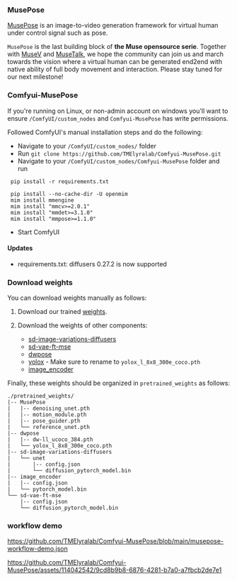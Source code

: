 ### MusePose

[MusePose](https://github.com/TMElyralab/MusePose) is an image-to-video generation framework for virtual human under control signal such as pose. 

`MusePose` is the last building block of **the Muse opensource serie**. Together with [MuseV](https://github.com/TMElyralab/MuseV) and [MuseTalk](https://github.com/TMElyralab/MuseTalk), we hope the community can join us and march towards the vision where a virtual human can be generated end2end with native ability of full body movement and interaction. Please stay tuned for our next milestone!


### Comfyui-MusePose


If you're running on Linux, or non-admin account on windows you'll want to ensure `/ComfyUI/custom_nodes` and `Comfyui-MusePose` has write permissions.

Followed ComfyUI's manual installation steps and do the following:
  - Navigate to your `/ComfyUI/custom_nodes/` folder
  - Run `git clone https://github.com/TMElyralab/Comfyui-MusePose.git`
  - Navigate to your `/ComfyUI/custom_nodes/Comfyui-MusePose` folder and run
  ```shell
   pip install -r requirements.txt

   pip install --no-cache-dir -U openmim 
   mim install mmengine 
   mim install "mmcv>=2.0.1" 
   mim install "mmdet>=3.1.0" 
   mim install "mmpose>=1.1.0" 
  ```
  - Start ComfyUI

#### Updates
- requirements.txt: diffusers 0.27.2 is now supported

### Download weights
You can download weights manually as follows:

1. Download our trained [weights](https://huggingface.co/TMElyralab/MusePose).

2. Download the weights of other components:
   - [sd-image-variations-diffusers](https://huggingface.co/lambdalabs/sd-image-variations-diffusers/tree/main/unet)
   - [sd-vae-ft-mse](https://huggingface.co/stabilityai/sd-vae-ft-mse)
   - [dwpose](https://huggingface.co/yzd-v/DWPose/tree/main)
   - [yolox](https://download.openmmlab.com/mmdetection/v2.0/yolox/yolox_l_8x8_300e_coco/yolox_l_8x8_300e_coco_20211126_140236-d3bd2b23.pth) - Make sure to rename to `yolox_l_8x8_300e_coco.pth`
   - [image_encoder](https://huggingface.co/lambdalabs/sd-image-variations-diffusers/tree/main/image_encoder)

Finally, these weights should be organized in `pretrained_weights` as follows:
```
./pretrained_weights/
|-- MusePose
|   |-- denoising_unet.pth
|   |-- motion_module.pth
|   |-- pose_guider.pth
|   └── reference_unet.pth
|-- dwpose
|   |-- dw-ll_ucoco_384.pth
|   └── yolox_l_8x8_300e_coco.pth
|-- sd-image-variations-diffusers
|   └── unet
|       |-- config.json
|       └── diffusion_pytorch_model.bin
|-- image_encoder
|   |-- config.json
|   └── pytorch_model.bin
└── sd-vae-ft-mse
    |-- config.json
    └── diffusion_pytorch_model.bin

```
### workflow demo
https://github.com/TMElyralab/Comfyui-MusePose/blob/main/musepose-workflow-demo.json

https://github.com/TMElyralab/Comfyui-MusePose/assets/114042542/9cd8b9b8-6876-4281-b7a0-a7fbcb2de7e1
